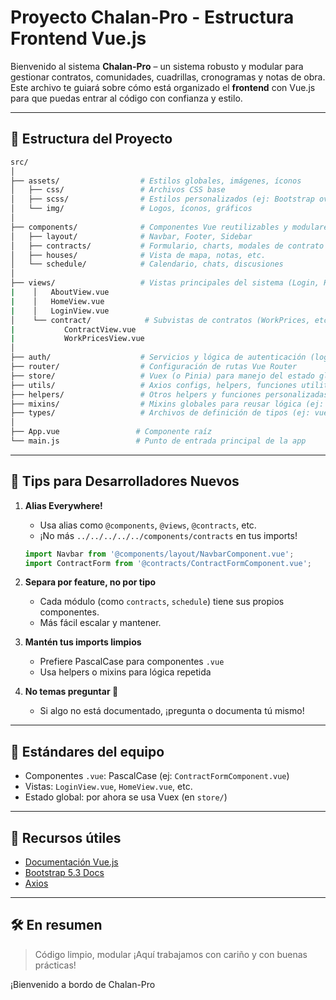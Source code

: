 # Proyecto Chalan-Pro - Estructura Frontend Vue.js

Bienvenido al sistema **Chalan-Pro** – un sistema robusto y modular para gestionar contratos, comunidades, cuadrillas, cronogramas y notas de obra. Este archivo te guiará sobre cómo está organizado el **frontend** con Vue.js para que puedas entrar al código con confianza y estilo. 

---

## 📁 Estructura del Proyecto

```bash
src/
│
├── assets/                  # Estilos globales, imágenes, íconos
│   ├── css/                 # Archivos CSS base
│   ├── scss/                # Estilos personalizados (ej: Bootstrap override)
│   └── img/                 # Logos, íconos, gráficos
│
├── components/              # Componentes Vue reutilizables y modulares
│   ├── layout/              # Navbar, Footer, Sidebar
│   ├── contracts/           # Formulario, charts, modales de contrato
│   ├── houses/              # Vista de mapa, notas, etc.
│   └── schedule/            # Calendario, chats, discusiones
│
├── views/                   # Vistas principales del sistema (Login, Home, 
|    │   AboutView.vue
|    │   HomeView.vue
|    │   LoginView.vue
│    └── contract/            # Subvistas de contratos (WorkPrices, etc.)
|           ContractView.vue
|           WorkPricesView.vue
│
├── auth/                    # Servicios y lógica de autenticación (login, tokens)
├── router/                  # Configuración de rutas Vue Router
├── store/                   # Vuex (o Pinia) para manejo del estado global
├── utils/                   # Axios configs, helpers, funciones utilitarias
├── helpers/                 # Otros helpers y funciones personalizadas
├── mixins/                  # Mixins globales para reusar lógica (ej: authMixin)
├── types/                   # Archivos de definición de tipos (ej: vue-select.d.ts)
│
├── App.vue                 # Componente raíz
└── main.js                 # Punto de entrada principal de la app
```

---

## 🚀 Tips para Desarrolladores Nuevos

1. **Alias Everywhere!**
   - Usa alias como `@components`, `@views`, `@contracts`, etc.
   - ¡No más `../../../../../components/contracts` en tus imports!

   ```js
   import Navbar from '@components/layout/NavbarComponent.vue';
   import ContractForm from '@contracts/ContractFormComponent.vue';
   ```

2. **Separa por feature, no por tipo**
   - Cada módulo (como `contracts`, `schedule`) tiene sus propios componentes.
   - Más fácil escalar y mantener.

3. **Mantén tus imports limpios**
   - Prefiere PascalCase para componentes `.vue`
   - Usa helpers o mixins para lógica repetida

4. **No temas preguntar 🧠**
   - Si algo no está documentado, ¡pregunta o documenta tú mismo!

---

## 💬 Estándares del equipo

- Componentes `.vue`: PascalCase (ej: `ContractFormComponent.vue`)
- Vistas: `LoginView.vue`, `HomeView.vue`, etc.
- Estado global: por ahora se usa Vuex (en `store/`)

---

## 🧩 Recursos útiles

- [Documentación Vue.js](https://vuejs.org/guide/introduction.html)
- [Bootstrap 5.3 Docs](https://getbootstrap.com/docs/5.3/getting-started/introduction/)
- [Axios](https://axios-http.com/)

---

## 🛠️ En resumen
> Código limpio, modular
> ¡Aquí trabajamos con cariño y con buenas prácticas! 

¡Bienvenido a bordo de Chalan-Pro
